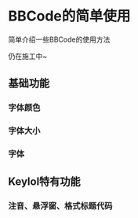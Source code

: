 # BBCode的简单使用

简单介绍一些BBCode的使用方法

仍在施工中~

## 基础功能

### 字体颜色

### 字体大小

### 字体

## Keylol特有功能

### 注音、悬浮窗、格式标题代码
